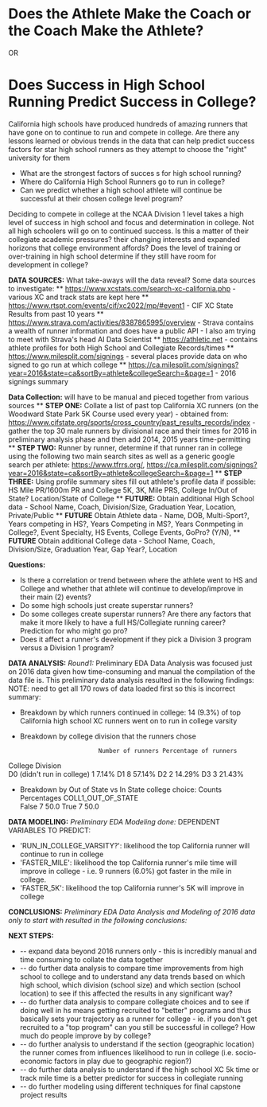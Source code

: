 # Does the Athlete Make the Coach or the Coach Make the Athlete?
OR
# Does Success in High School Running Predict Success in College?

California high schools have produced hundreds of amazing runners that have gone on to continue to run and compete in college.  Are there any lessons learned or obvious trends in the data that can help predict success factors for star high school runners as they attempt to choose the "right" university for them
* What are the strongest factors of succes
s for high school running?
* Where do California High School Runners go to run in college?
* Can we predict whether a high school athlete will continue be successful at their chosen college level program?

Deciding to compete in college at the NCAA Division 1 level takes a high level of success in high school and focus and determination in college.  Not all high schoolers will go on to continued success.  Is this a matter of their collegiate academic pressures? their changing interests and expanded horizons that college environment affords? Does the level of training or over-training in high school determine if they still have room for development in college?  

**DATA SOURCES:** 
What take-aways will the data reveal? Some data sources to investigate: 
** https://www.xcstats.com/search-xc-california.php - various XC and track stats are kept here
** https://www.rtspt.com/events/cif/xc2022/mp/#event1 - CIF XC State Results from past 10 years
** https://www.strava.com/activities/8387865995/overview - Strava contains a wealth of runner information and does have a public API - I also am trying to meet with Strava's head AI Data Scientist
** https://athletic.net  - contains athlete profiles for both High School and Collegiate Records/times 
** https://www.milesplit.com/signings - several places provide data on who signed to go run at which college
** https://ca.milesplit.com/signings?year=2016&state=ca&sortBy=athlete&collegeSearch=&page=1 - 2016 signings summary

**Data Collection:** will have to be manual and pieced together from various sources
** **STEP ONE:** Collate a list of past top California XC runners (on the Woodward State Park 5K Course used every year) - obtained from: https://www.cifstate.org/sports/cross_country/past_results_records/index - gather the top 30 male runners by divisional race and their times for 2016 in preliminary analysis phase and then add 2014, 2015 years time-permitting
** **STEP TWO:** Runner by runner, determine if that runner ran in college using the following two main search sites as well as a generic google search per athlete: https://www.tfrrs.org/, https://ca.milesplit.com/signings?year=2016&state=ca&sortBy=athlete&collegeSearch=&page=1
** **STEP THREE:** Using profile summary sites fill out athlete's profile data if possible: HS Mile PR/1600m PR and College 5K, 3K, Mile PRS,  College In/Out of State? Location/State of College
** **FUTURE:** Obtain additional High School data - School Name, Coach, Division/Size, Graduation Year, Location, Private/Public
** **FUTURE** Obtain Athlete data - Name, DOB, Multi-Sport?, Years competing in HS?, Years Competing in MS?, Years Conmpeting in College?, Event Specialty, HS Events, College Events, GoPro? (Y/N), 
** **FUTURE** Obtain additional College data - School Name, Coach, Division/Size, Graduation Year, Gap Year?, Location

**Questions:** 
* Is there a correlation or trend between where the athlete went to HS and College and whether that athlete will continue to develop/improve in their main (2) events? 
* Do some high schools just create superstar runners? 
* Do some colleges create superstar runners? Are there any factors that make it more likely to have a full HS/Collegiate running career? Prediction for who might go pro?
* Does it affect a runner's development if they pick a Division 3 program versus a Division 1 program? 

**DATA ANALYSIS:** 
*Round1:* Preliminary EDA Data Analysis was focused just on 2016 data given how time-consuming and manual the compilation of the data file is.  This preliminary data analysis resulted in the following findings: 
NOTE: need to get all 170 rows of data loaded first so this is incorrect summary: 

* Breakdown by which runners continued in college:
14 (9.3%) of top California high school XC runners went on to run in college varsity

* Breakdown by college division that the runners chose

                            Number of runners Percentage of runners
College Division                                                   
D0 (didn't run in college)                  1                 7.14%
D1                                          8                57.14%
D2                                          2                14.29%
D3                                          3                21.43%

* Breakdown by Out of State vs In State college choice: 
                    Counts  Percentages
COLL1_OUT_OF_STATE                     
False                    7         50.0
True                     7         50.0


**DATA MODELING:**
*Preliminary EDA Modeling done:* 
DEPENDENT VARIABLES TO PREDICT:
* 'RUN_IN_COLLEGE_VARSITY?': likelihood the top California runner will continue to run in college
* 'FASTER_MILE': likelihood the top California runner's mile time will improve in college - i.e. 9 runners (6.0%) got faster in the mile in college.
* 'FASTER_5K': likelihood the top California runner's 5K will improve in college 


**CONCLUSIONS:**
*Preliminary EDA Data Analysis and Modeling of 2016 data only to start with resulted in the following conclusions:* 


**NEXT STEPS:** 
* -- expand data beyond 2016 runners only - this is incredibly manual and time consuming to collate the data together 
* -- do further data analysis to compare time improvements from high school to college and to understand any data trends based on which high school, which division (school size) and which section (school location) to see if this affected the results in any significant way? 
*  -- do further data analysis to compare collegiate choices and to see if doing well in hs means getting recruited to "better" programs and thus basically sets your trajectory as a runner for college - ie. if you don't get recruited to a "top program" can you still be successful in  college? How much do people improve by by college?
*  -- do further analysis to understand if the section (geographic location) the runner comes from influences likelihood to run in college (i.e. socio-economic factors in play due to geographic region?) 
*  -- do further data analysis to understand if the high school XC 5k time or track mile time is a better predictor for success in collegiate running 
*  -- do further modeling using different techniques for final capstone project results
